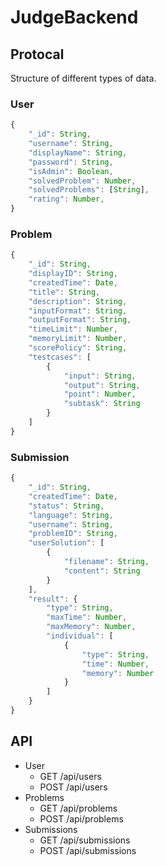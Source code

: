# JudgeBackend

## Protocal

Structure of different types of data.

### User

```js
{
    "_id": String,
    "username": String,
    "displayName": String,
    "password": String,
    "isAdmin": Boolean,
    "solvedProblem": Number,
    "solvedProblems": [String],
    "rating": Number,
}
```

### Problem

```js
{
    "_id": String,
    "displayID": String,
    "createdTime": Date,
    "title": String,
    "description": String,
    "inputFormat": String,
    "outputFormat": String,
    "timeLimit": Number,
    "memoryLimit": Number,
    "scorePolicy": String,
    "testcases": [
        {
            "input": String,
            "output": String,
            "point": Number,
            "subtask": String
        }
    ]
}
```

### Submission

```js
{
    "_id": String,
    "createdTime": Date,
    "status": String,
    "language": String,
    "username": String,
    "problemID": String,
    "userSolution": [
        {
            "filename": String,
            "content": String
        }
    ],
    "result": {
        "type": String,
        "maxTime": Number,
        "maxMemory": Number,
        "individual": [
            {
                "type": String,
                "time": Number,
                "memory": Number
            }
        ]
    }
}
```

## API

- User
    - GET /api/users
    - POST /api/users
- Problems
    - GET /api/problems
    - POST /api/problems
- Submissions
    - GET /api/submissions
    - POST /api/submissions